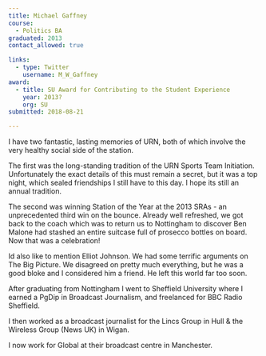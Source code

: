```yaml
---
title: Michael Gaffney
course:
  - Politics BA
graduated: 2013
contact_allowed: true

links:
  - type: Twitter
    username: M_W_Gaffney
award:
  - title: SU Award for Contributing to the Student Experience
    year: 2013?
    org: SU
submitted: 2018-08-21

---
```


I have two fantastic, lasting memories of URN, both of which involve the very healthy social side of the station.

The first was the long-standing tradition of the URN Sports Team Initiation. Unfortunately the exact details of this must remain a secret, but it was a top night, which sealed friendships I still have to this day. I hope its still an annual tradition.

The second was winning Station of the Year at the 2013 SRAs - an unprecedented third win on the bounce. Already well refreshed, we got back to the coach which was to return us to Nottingham to discover Ben Malone had stashed an entire suitcase full of prosecco bottles on board. Now that was a celebration!

Id also like to mention Elliot Johnson. We had some terrific arguments on The Big Picture. We disagreed on pretty much everything, but he was a good bloke and I considered him a friend. He left this world far too soon.

After graduating from Nottingham I went to Sheffield University where I earned a PgDip in Broadcast Journalism, and freelanced for BBC Radio Sheffield.

I then worked as a broadcast journalist for the Lincs Group in Hull & the Wireless Group (News UK) in Wigan.

I now work for Global at their broadcast centre in Manchester.
